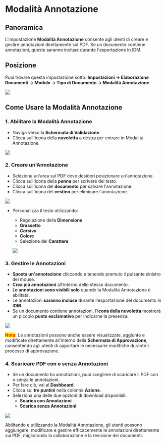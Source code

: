 # Modalità Annotazione

## Panoramica

L'impostazione **Modalità Annotazione** consente agli utenti di creare e gestire annotazioni direttamente sul PDF. Se un documento contiene annotazioni, queste saranno incluse durante l'esportazione in IDM.

## Posizione

Puoi trovare questa impostazione sotto: **Impostazioni → Elaborazione Documenti → Modulo → Tipo di Documento → Modalità Annotazione**

![](https://docs.docbits.com/~gitbook/image?url=https%3A%2F%2F578966019-files.gitbook.io%2F%7E%2Ffiles%2Fv0%2Fb%2Fgitbook-x-prod.appspot.com%2Fo%2Fspaces%252FT2n2w4uDCJvv7CJ5zrdk%252Fuploads%252FHNnNsYz9tcEbr4GXr11s%252FiScreen%2520Shoter%2520-%2520Google%2520Chrome%2520-%2520250224104758.jpg%3Falt%3Dmedia%26token%3Dedd16bcd-d4f9-425c-a648-8b406f81e9a4\&width=768\&dpr=4\&quality=100\&sign=f1772756\&sv=2)

## Come Usare la Modalità Annotazione

### 1. Abilitare la Modalità Annotazione

* Naviga verso la **Schermata di Validazione**.
* Clicca sull'icona della **nuvoletta** a destra per entrare in Modalità Annotazione.

![](https://docs.docbits.com/~gitbook/image?url=https%3A%2F%2F578966019-files.gitbook.io%2F%7E%2Ffiles%2Fv0%2Fb%2Fgitbook-x-prod.appspot.com%2Fo%2Fspaces%252FT2n2w4uDCJvv7CJ5zrdk%252Fuploads%252FAIQdTYrAOgceAtUu0PNf%252FiScreen%2520Shoter%2520-%2520Google%2520Chrome%2520-%2520250224105047.jpg%3Falt%3Dmedia%26token%3D3e79f03b-205e-4e89-96e6-76fd24678b7f\&width=768\&dpr=4\&quality=100\&sign=9dc03134\&sv=2)

### 2. Creare un'Annotazione

* Seleziona un'area sul PDF dove desideri posizionare un'annotazione.
* Clicca sull'icona della **penna** per scrivere del testo.
* Clicca sull'icona del **documento** per salvare l'annotazione.
* Clicca sull'icona del **cestino** per eliminare l'annotazione.

![](https://docs.docbits.com/~gitbook/image?url=https%3A%2F%2F578966019-files.gitbook.io%2F%7E%2Ffiles%2Fv0%2Fb%2Fgitbook-x-prod.appspot.com%2Fo%2Fspaces%252FT2n2w4uDCJvv7CJ5zrdk%252Fuploads%252FTdV1fsLkhBYNhAhIMlik%252FiScreen%2520Shoter%2520-%2520Google%2520Chrome%2520-%2520250224105556.jpg%3Falt%3Dmedia%26token%3D751ffda3-3511-4b25-bb18-9c60f6c535eb\&width=768\&dpr=4\&quality=100\&sign=d7e00cfe\&sv=2)

*   Personalizza il testo utilizzando:

    * Regolazione della **Dimensione**
    * **Grassetto**
    * _**Corsivo**_
    * **Colore**
    * Selezione del **Carattere**

    ![](https://docs.docbits.com/~gitbook/image?url=https%3A%2F%2F578966019-files.gitbook.io%2F%7E%2Ffiles%2Fv0%2Fb%2Fgitbook-x-prod.appspot.com%2Fo%2Fspaces%252FT2n2w4uDCJvv7CJ5zrdk%252Fuploads%252FMkAobvoRelI0VejPIgbW%252FiScreen%2520Shoter%2520-%2520Google%2520Chrome%2520-%2520250224105351.jpg%3Falt%3Dmedia%26token%3Df33f2f0a-4d1b-4bc4-a010-41e3bf1ac7df\&width=768\&dpr=4\&quality=100\&sign=2192f5a3\&sv=2)

### 3. Gestire le Annotazioni

* **Sposta un'annotazione** cliccando e tenendo premuto il pulsante sinistro del mouse.
* **Crea più annotazioni** all'interno dello stesso documento.
* **Le annotazioni sono visibili solo** quando la Modalità Annotazione è abilitata.
* Le annotazioni **saranno incluse** durante l'esportazione del documento in **IDM.**
* Se un documento contiene annotazioni, l'**icona della nuvoletta** mostrerà un piccolo **punto esclamativo** per indicarne la presenza.

![](https://docs.docbits.com/~gitbook/image?url=https%3A%2F%2F578966019-files.gitbook.io%2F%7E%2Ffiles%2Fv0%2Fb%2Fgitbook-x-prod.appspot.com%2Fo%2Fspaces%252FT2n2w4uDCJvv7CJ5zrdk%252Fuploads%252FgpoMvEHMfN4rQHzQ7vR2%252FiScreen%2520Shoter%2520-%2520Google%2520Chrome%2520-%2520250224105935.jpg%3Falt%3Dmedia%26token%3D981d4c25-80e8-4e11-ab06-cf2663bf815f\&width=768\&dpr=4\&quality=100\&sign=5f51c005\&sv=2)

<mark style="color:red;">**Nota**</mark>**:** Le annotazioni possono anche essere visualizzate, aggiunte e modificate direttamente all'interno della **Schermata di Approvazione**, consentendo agli utenti di apportare le necessarie modifiche durante il processo di approvazione.

### 4. Scaricare PDF con o senza Annotazioni

* Se un documento ha annotazioni, puoi scegliere di scaricare il PDF con o senza le annotazioni.
* Per fare ciò, vai al **Dashboard**.
* Clicca sui **tre puntini** nella colonna **Azione**.
* Seleziona una delle due opzioni di download disponibili:
  * **Scarica con Annotazioni**
  * **Scarica senza Annotazioni**

![](https://docs.docbits.com/~gitbook/image?url=https%3A%2F%2F578966019-files.gitbook.io%2F%7E%2Ffiles%2Fv0%2Fb%2Fgitbook-x-prod.appspot.com%2Fo%2Fspaces%252FT2n2w4uDCJvv7CJ5zrdk%252Fuploads%252FL5WHYoX2o80Pzn4eTGcj%252FiScreen%2520Shoter%2520-%2520Google%2520Chrome%2520-%2520250224115302.jpg%3Falt%3Dmedia%26token%3D3cbdf1d3-f8e1-41ae-adb3-12a0c85767ad\&width=768\&dpr=4\&quality=100\&sign=9dcd165f\&sv=2)

Abilitando e utilizzando la Modalità Annotazione, gli utenti possono aggiungere, modificare e gestire efficacemente le annotazioni direttamente sui PDF, migliorando la collaborazione e la revisione dei documenti.
